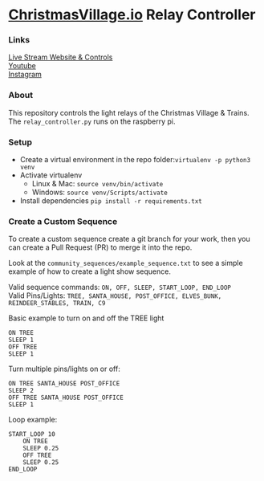 # [ChristmasVillage.io](https://christmasvillage.io) Relay Controller

### Links
[Live Stream Website & Controls](https://christmasvillage.io)  
[Youtube](https://youtube.com/insert-channel)  
[Instagram](https://instagram.com/christmasvillage.io)

### About
This repository controls the light relays of the Christmas Village & Trains. The `relay_controller.py` runs on the raspberry pi.

### Setup
* Create a virtual environment in the repo folder:`virtualenv -p python3 venv`
* Activate virtualenv
  * Linux & Mac: `source venv/bin/activate`
  * Windows: `source venv/Scripts/activate`
* Install dependencies `pip install -r requirements.txt`

### Create a Custom Sequence
To create a custom sequence create a git branch for your work, then you can create a Pull Request (PR) to merge it into the repo.

Look at the `community_sequences/example_sequence.txt` to see a simple example of how to create a light show sequence.

Valid sequence commands: `ON, OFF, SLEEP, START_LOOP, END_LOOP`  
Valid Pins/Lights: `TREE, SANTA_HOUSE, POST_OFFICE, ELVES_BUNK, REINDEER_STABLES, TRAIN, C9`  

Basic example to turn on and off the TREE light
```
ON TREE
SLEEP 1
OFF TREE
SLEEP 1
```

Turn multiple pins/lights on or off:
```
ON TREE SANTA_HOUSE POST_OFFICE
SLEEP 2
OFF TREE SANTA_HOUSE POST_OFFICE
SLEEP 1
```

Loop example:
```
START_LOOP 10
    ON TREE
    SLEEP 0.25
    OFF TREE
    SLEEP 0.25
END_LOOP
```